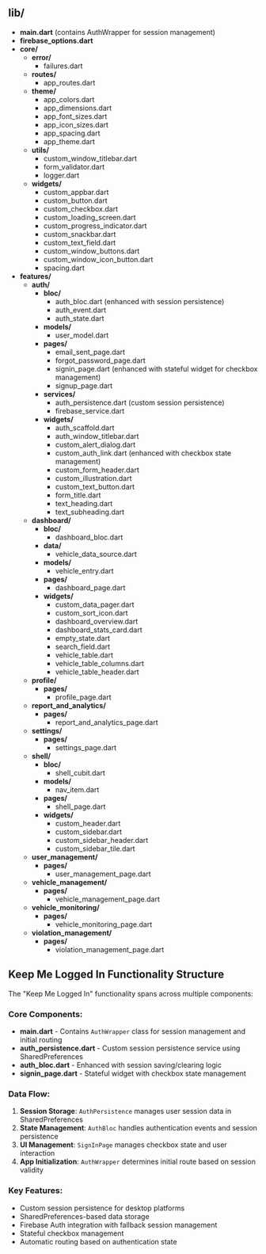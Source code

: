 ## lib/

- **main.dart** (contains AuthWrapper for session management)
- **firebase_options.dart**
- **core/**
  - **error/**
    - failures.dart
  - **routes/**
    - app_routes.dart
  - **theme/**
    - app_colors.dart
    - app_dimensions.dart
    - app_font_sizes.dart
    - app_icon_sizes.dart
    - app_spacing.dart
    - app_theme.dart
  - **utils/**
    - custom_window_titlebar.dart
    - form_validator.dart
    - logger.dart
  - **widgets/**
    - custom_appbar.dart
    - custom_button.dart
    - custom_checkbox.dart
    - custom_loading_screen.dart
    - custom_progress_indicator.dart
    - custom_snackbar.dart
    - custom_text_field.dart
    - custom_window_buttons.dart
    - custom_window_icon_button.dart
    - spacing.dart
- **features/**
  - **auth/**
    - **bloc/**
      - auth_bloc.dart (enhanced with session persistence)
      - auth_event.dart
      - auth_state.dart
    - **models/**
      - user_model.dart
    - **pages/**
      - email_sent_page.dart
      - forgot_password_page.dart
      - signin_page.dart (enhanced with stateful widget for checkbox management)
      - signup_page.dart
    - **services/**
      - auth_persistence.dart (custom session persistence)
      - firebase_service.dart
    - **widgets/**
      - auth_scaffold.dart
      - auth_window_titlebar.dart
      - custom_alert_dialog.dart
      - custom_auth_link.dart (enhanced with checkbox state management)
      - custom_form_header.dart
      - custom_illustration.dart
      - custom_text_button.dart
      - form_title.dart
      - text_heading.dart
      - text_subheading.dart
  - **dashboard/**
    - **bloc/**
      - dashboard_bloc.dart
    - **data/**
      - vehicle_data_source.dart
    - **models/**
      - vehicle_entry.dart
    - **pages/**
      - dashboard_page.dart
    - **widgets/**
      - custom_data_pager.dart
      - custom_sort_icon.dart
      - dashboard_overview.dart
      - dashboard_stats_card.dart
      - empty_state.dart
      - search_field.dart
      - vehicle_table.dart
      - vehicle_table_columns.dart
      - vehicle_table_header.dart
  - **profile/**
    - **pages/**
      - profile_page.dart
  - **report_and_analytics/**
    - **pages/**
      - report_and_analytics_page.dart
  - **settings/**
    - **pages/**
      - settings_page.dart
  - **shell/**
    - **bloc/**
      - shell_cubit.dart
    - **models/**
      - nav_item.dart
    - **pages/**
      - shell_page.dart
    - **widgets/**
      - custom_header.dart
      - custom_sidebar.dart
      - custom_sidebar_header.dart
      - custom_sidebar_tile.dart
  - **user_management/**
    - **pages/**
      - user_management_page.dart
  - **vehicle_management/**
    - **pages/**
      - vehicle_management_page.dart
  - **vehicle_monitoring/**
    - **pages/**
      - vehicle_monitoring_page.dart
  - **violation_management/**
    - **pages/**
      - violation_management_page.dart

## Keep Me Logged In Functionality Structure

The "Keep Me Logged In" functionality spans across multiple components:

### Core Components:

- **main.dart** - Contains `AuthWrapper` class for session management and initial routing
- **auth_persistence.dart** - Custom session persistence service using SharedPreferences
- **auth_bloc.dart** - Enhanced with session saving/clearing logic
- **signin_page.dart** - Stateful widget with checkbox state management

### Data Flow:

1. **Session Storage**: `AuthPersistence` manages user session data in SharedPreferences
2. **State Management**: `AuthBloc` handles authentication events and session persistence
3. **UI Management**: `SignInPage` manages checkbox state and user interaction
4. **App Initialization**: `AuthWrapper` determines initial route based on session validity

### Key Features:

- Custom session persistence for desktop platforms
- SharedPreferences-based data storage
- Firebase Auth integration with fallback session management
- Stateful checkbox management
- Automatic routing based on authentication state
